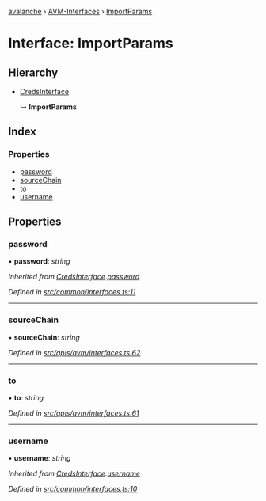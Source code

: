 [avalanche](../README.md) › [AVM-Interfaces](../modules/avm_interfaces.md) › [ImportParams](avm_interfaces.importparams.md)

# Interface: ImportParams

## Hierarchy

* [CredsInterface](common_interfaces.credsinterface.md)

  ↳ **ImportParams**

## Index

### Properties

* [password](avm_interfaces.importparams.md#password)
* [sourceChain](avm_interfaces.importparams.md#sourcechain)
* [to](avm_interfaces.importparams.md#to)
* [username](avm_interfaces.importparams.md#username)

## Properties

###  password

• **password**: *string*

*Inherited from [CredsInterface](common_interfaces.credsinterface.md).[password](common_interfaces.credsinterface.md#password)*

*Defined in [src/common/interfaces.ts:11](https://github.com/ava-labs/avalanchejs/blob/fa4a637/src/common/interfaces.ts#L11)*

___

###  sourceChain

• **sourceChain**: *string*

*Defined in [src/apis/avm/interfaces.ts:62](https://github.com/ava-labs/avalanchejs/blob/fa4a637/src/apis/avm/interfaces.ts#L62)*

___

###  to

• **to**: *string*

*Defined in [src/apis/avm/interfaces.ts:61](https://github.com/ava-labs/avalanchejs/blob/fa4a637/src/apis/avm/interfaces.ts#L61)*

___

###  username

• **username**: *string*

*Inherited from [CredsInterface](common_interfaces.credsinterface.md).[username](common_interfaces.credsinterface.md#username)*

*Defined in [src/common/interfaces.ts:10](https://github.com/ava-labs/avalanchejs/blob/fa4a637/src/common/interfaces.ts#L10)*
